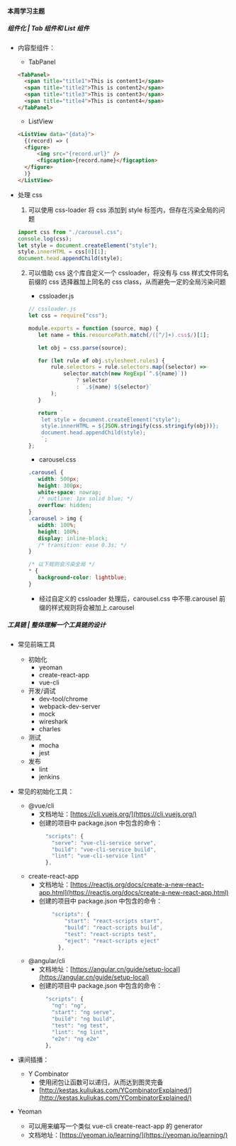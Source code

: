 #### 本周学习主题

##### 组件化 | Tab 组件和 List 组件

- 内容型组件：
  - TabPanel
  ```html
  <TabPanel>
  	<span title="title1">This is content1</span>
  	<span title="title2">This is content2</span>
  	<span title="title3">This is content3</span>
  	<span title="title4">This is content4</span>
  </TabPanel>
  ```
  - ListView
  ```html
  <ListView data="{data}">
  	{(record) => (
  	<figure>
  		<img src="{record.url}" />
  		<figcaption>{record.name}</figcaption>
  	</figure>
  	)}
  </ListView>
  ```
- 处理 css

  1. 可以使用 css-loader 将 css 添加到 style 标签内，但存在污染全局的问题

  ```javascript
  import css from "./carousel.css";
  console.log(css);
  let style = document.createElement("style");
  style.innerHTML = css[0][1];
  document.head.appendChild(style);
  ```

  2. 可以借助 css 这个库自定义一个 cssloader，将没有与 css 样式文件同名前缀的 css 选择器加上同名的 css class，从而避免一定的全局污染问题

     - cssloader.js

     ```javascript
     // cssloader.js
     let css = require("css");

     module.exports = function (source, map) {
     	let name = this.resourcePath.match(/([^/]+).css$/)[1];

     	let obj = css.parse(source);

     	for (let rule of obj.stylesheet.rules) {
     		rule.selectors = rule.selectors.map((selector) =>
     			selector.match(new RegExp(`^.${name}`))
     				? selector
     				: `.${name} ${selector}`
     		);
     	}

     	return `
         let style = document.createElement("style");
         style.innerHTML = ${JSON.stringify(css.stringify(obj))};
         document.head.appendChild(style);
         `;
     };
     ```

     - carousel.css

     ```css
     .carousel {
     	width: 500px;
     	height: 300px;
     	white-space: nowrap;
     	/* outline: 1px solid blue; */
     	overflow: hidden;
     }
     .carousel > img {
     	width: 100%;
     	height: 100%;
     	display: inline-block;
     	/* transition: ease 0.3s; */
     }

     /* 以下规则会污染全局 */
     * {
     	background-color: lightblue;
     }
     ```

     - 经过自定义的 cssloader 处理后，carousel.css 中不带.carousel 前缀的样式规则将会被加上.carousel

##### 工具链 | 整体理解一个工具链的设计

- 常见前端工具

  - 初始化
    - yeoman
    - create-react-app
    - vue-cli
  - 开发/调试
    - dev-tool/chrome
    - webpack-dev-server
    - mock
    - wireshark
    - charles
  - 测试
    - mocha
    - jest
  - 发布
    - lint
    - jenkins

- 常见的初始化工具：
  - @vue/cli
    - 文档地址：[https://cli.vuejs.org/](https://cli.vuejs.org/)
    - 创建的项目中 package.json 中包含的命令：
      ```javascript
        "scripts": {
          "serve": "vue-cli-service serve",
          "build": "vue-cli-service build",
          "lint": "vue-cli-service lint"
        },
      ```
  - create-react-app
    - 文档地址：[https://reactjs.org/docs/create-a-new-react-app.html](https://reactjs.org/docs/create-a-new-react-app.html)
    - 创建的项目中 package.json 中包含的命令：
      ```javascript
          "scripts": {
              "start": "react-scripts start",
              "build": "react-scripts build",
              "test": "react-scripts test",
              "eject": "react-scripts eject"
            },
      ```
  - @angular/cli
    - 文档地址：[https://angular.cn/guide/setup-local](https://angular.cn/guide/setup-local)
    - 创建的项目中 package.json 中包含的命令：
      ```javascript
        "scripts": {
          "ng": "ng",
          "start": "ng serve",
          "build": "ng build",
          "test": "ng test",
          "lint": "ng lint",
          "e2e": "ng e2e"
        },
      ```
- 课间插播：

  - Y Combinator
    - 使用闭包让函数可以递归，从而达到图灵完备
    - [http://kestas.kuliukas.com/YCombinatorExplained/](http://kestas.kuliukas.com/YCombinatorExplained/)

- Yeoman

  - 可以用来编写一个类似 vue-cli create-react-app 的 generator
  - 文档地址：[https://yeoman.io/learning/](https://yeoman.io/learning/)

